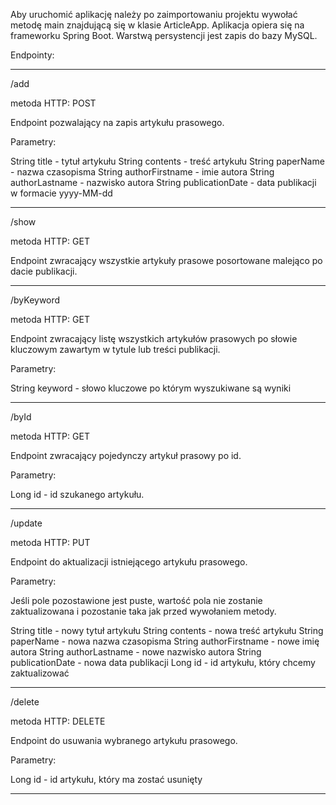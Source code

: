 Aby uruchomić aplikację należy po zaimportowaniu projektu wywołać metodę main znajdującą się w klasie ArticleApp.
Aplikacja opiera się na frameworku Spring Boot.
Warstwą persystencji jest zapis do bazy MySQL.

Endpointy: 

------------------------------------------------------------------------------------------------------------------------

/add 

metoda HTTP: POST

Endpoint pozwalający na zapis artykułu prasowego.

Parametry: 

String title - tytuł artykułu
String contents - treść artykułu
String paperName - nazwa czasopisma
String authorFirstname - imie autora
String authorLastname - nazwisko autora
String publicationDate - data publikacji w formacie yyyy-MM-dd

------------------------------------------------------------------------------------------------------------------------

/show

metoda HTTP: GET

Endpoint zwracający wszystkie artykuły prasowe posortowane malejąco po dacie publikacji.

------------------------------------------------------------------------------------------------------------------------

/byKeyword

metoda HTTP: GET

Endpoint zwracający listę wszystkich artykułów prasowych po słowie kluczowym zawartym w tytule lub treści publikacji.

Parametry:

String keyword - słowo kluczowe po którym wyszukiwane są wyniki

------------------------------------------------------------------------------------------------------------------------

/byId

metoda HTTP: GET

Endpoint zwracający pojedynczy artykuł prasowy po id.

Parametry:

Long id - id szukanego artykułu.


------------------------------------------------------------------------------------------------------------------------

/update

metoda HTTP: PUT

Endpoint do aktualizacji istniejącego artykułu prasowego.

Parametry: 

Jeśli pole pozostawione jest puste, wartość pola nie zostanie zaktualizowana i pozostanie taka jak przed wywołaniem metody.

String title - nowy tytuł artykułu
String contents - nowa treść artykułu
String paperName - nowa nazwa czasopisma
String authorFirstname - nowe imię autora
String authorLastname - nowe nazwisko autora
String publicationDate - nowa data publikacji
Long id - id artykułu, który chcemy zaktualizować

------------------------------------------------------------------------------------------------------------------------

/delete

metoda HTTP: DELETE

Endpoint do usuwania wybranego artykułu prasowego.

Parametry: 

Long id - id artykułu, który ma zostać usunięty

------------------------------------------------------------------------------------------------------------------------






